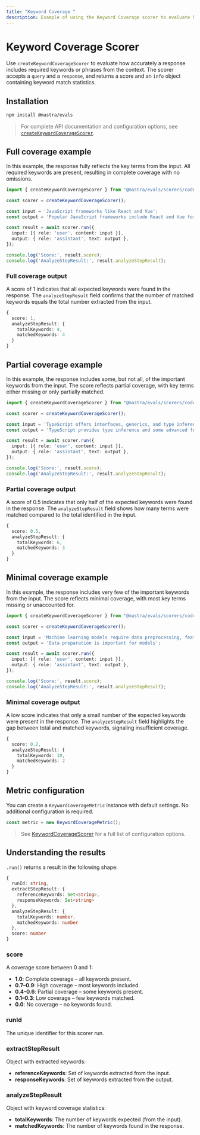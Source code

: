 ```yaml
---
title: "Keyword Coverage "
description: Example of using the Keyword Coverage scorer to evaluate how well responses cover important keywords from input text.
---
```



# Keyword Coverage Scorer

Use `createKeywordCoverageScorer` to evaluate how accurately a response includes required keywords or phrases from the context. The scorer accepts a `query` and a `response`, and returns a score and an `info` object containing keyword match statistics.

## Installation

```bash copy
npm install @mastra/evals
```

> For complete API documentation and configuration options, see [`createKeywordCoverageScorer`](/reference/scorers/keyword-coverage).

## Full coverage example

In this example, the response fully reflects the key terms from the input. All required keywords are present, resulting in complete coverage with no omissions.

```typescript filename="src/example-full-keyword-coverage.ts" showLineNumbers copy
import { createKeywordCoverageScorer } from "@mastra/evals/scorers/code";

const scorer = createKeywordCoverageScorer();

const input = 'JavaScript frameworks like React and Vue';
const output = 'Popular JavaScript frameworks include React and Vue for web development';

const result = await scorer.run({
  input: [{ role: 'user', content: input }],
  output: { role: 'assistant', text: output },
});

console.log('Score:', result.score);
console.log('AnalyzeStepResult:', result.analyzeStepResult);
```

### Full coverage output

A score of 1 indicates that all expected keywords were found in the response. The `analyzeStepResult` field confirms that the number of matched keywords equals the total number extracted from the input.

```typescript
{
  score: 1,
  analyzeStepResult: {
    totalKeywords: 4,
    matchedKeywords: 4
  }
}
```

## Partial coverage example

In this example, the response includes some, but not all, of the important keywords from the input. The score reflects partial coverage, with key terms either missing or only partially matched.

```typescript filename="src/example-partial-keyword-coverage.ts" showLineNumbers copy
import { createKeywordCoverageScorer } from "@mastra/evals/scorers/code";

const scorer = createKeywordCoverageScorer();

const input = 'TypeScript offers interfaces, generics, and type inference';
const output = 'TypeScript provides type inference and some advanced features';

const result = await scorer.run({
  input: [{ role: 'user', content: input }],
  output: { role: 'assistant', text: output },
});

console.log('Score:', result.score);
console.log('AnalyzeStepResult:', result.analyzeStepResult);
```

### Partial coverage output

A score of 0.5 indicates that only half of the expected keywords were found in the response. The `analyzeStepResult` field shows how many terms were matched compared to the total identified in the input.

```typescript
{
  score: 0.5,
  analyzeStepResult: {
    totalKeywords: 6,
    matchedKeywords: 3
  }
}
```

## Minimal coverage example

In this example, the response includes very few of the important keywords from the input. The score reflects minimal coverage, with most key terms missing or unaccounted for.

```typescript filename="src/example-minimal-keyword-coverage.ts" showLineNumbers copy
import { createKeywordCoverageScorer } from "@mastra/evals/scorers/code";

const scorer = createKeywordCoverageScorer();

const input = 'Machine learning models require data preprocessing, feature engineering, and hyperparameter tuning';
const output = 'Data preparation is important for models';

const result = await scorer.run({
  input: [{ role: 'user', content: input }],
  output: { role: 'assistant', text: output },
});

console.log('Score:', result.score);
console.log('AnalyzeStepResult:', result.analyzeStepResult);
```

### Minimal coverage output

A low score indicates that only a small number of the expected keywords were present in the response. The `analyzeStepResult` field highlights the gap between total and matched keywords, signaling insufficient coverage.

```typescript
{
  score: 0.2,
  analyzeStepResult: {
    totalKeywords: 10,
    matchedKeywords: 2
  }
}
```

## Metric configuration

You can create a `KeywordCoverageMetric` instance with default settings. No additional configuration is required.

```typescript
const metric = new KeywordCoverageMetric();
```

> See [KeywordCoverageScorer](/reference/scorers/keyword-coverage.md) for a full list of configuration options.

## Understanding the results

`.run()` returns a result in the following shape:

```typescript
{
  runId: string,
  extractStepResult: {
    referenceKeywords: Set<string>,
    responseKeywords: Set<string>
  },
  analyzeStepResult: {
    totalKeywords: number,
    matchedKeywords: number
  },
  score: number
}
```

### score
A coverage score between 0 and 1:

- **1.0**: Complete coverage – all keywords present.
- **0.7–0.9**: High coverage – most keywords included.
- **0.4–0.6**: Partial coverage – some keywords present.
- **0.1–0.3**: Low coverage – few keywords matched.
- **0.0**: No coverage – no keywords found.

### runId
The unique identifier for this scorer run.

### extractStepResult
Object with extracted keywords:
- **referenceKeywords**: Set of keywords extracted from the input.
- **responseKeywords**: Set of keywords extracted from the output.

### analyzeStepResult
Object with keyword coverage statistics:
- **totalKeywords**: The number of keywords expected (from the input).
- **matchedKeywords**: The number of keywords found in the response.


<GithubLink
  marginTop='mt-16'
  link="https://github.com/mastra-ai/mastra/blob/main/examples/basics/scorers/keyword-coverage"
/>
